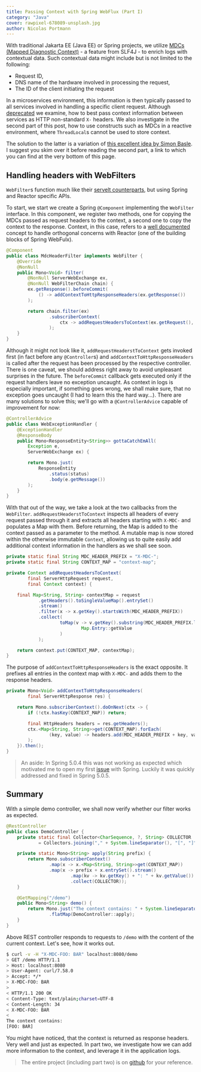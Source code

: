 ```yaml
---
title: Passing Context with Spring WebFlux (Part I)
category: "Java"
cover: rawpixel-678089-unsplash.jpg
author: Nicolas Portmann
---
```


With traditional Jakarta EE (Java EE) or Spring projects, we utilize [MDCs (Mapped Diagnostic Context)](https://logback.qos.ch/manual/mdc.html) - a feature from SLF4J - to enrich logs with contextual data. Such contextual data might include but is not limited to the following:

- Request ID,
- DNS name of the hardware involved in processing the request,
- The ID of the client initiating the request

In a microservices environment, this information is then typically passed to all services involved in handling a specific client request. Although [deprecated](https://tools.ietf.org/html/rfc6648) we examine, how to best pass context information between services as HTTP non-standard `X-` headers. We also investigate in the second part of this post, how to use constructs such as MDCs in a reactive environment, where `ThreadLocal`s cannot be used to store context. 

The solution to the latter is a variation of [this excellent idea by Simon Basle](https://simonbasle.github.io/2018/02/contextual-logging-with-reactor-context-and-mdc/). I suggest you skim over it before reading the second part, a link to which you can find at the very bottom of this page.

## Handling headers with WebFilters

`WebFilter`s function much like their [servelt counterparts](https://www.oracle.com/technetwork/java/filters-137243.html), but using Spring and Reactor specific APIs. 

To start, we start we create a Spring `@Component` implementing the `WebFilter` interface. In this component, we register two methods, one for copying the MDCs passed as request headers to the context, a second one to copy the context to the response. Context, in this case, refers to a [well documented](https://projectreactor.io/docs/core/release/reference/#context) concept to handle orthogonal concerns with Reactor (one of the building blocks of Spring WebFulx). 

```java
@Component
public class MdcHeaderFilter implements WebFilter {
    @Override
    @NonNull
    public Mono<Void> filter(
        @NonNull ServerWebExchange ex, 
        @NonNull WebFilterChain chain) {
        ex.getResponse().beforeCommit(
            () -> addContextToHttpResponseHeaders(ex.getResponse())
        );

        return chain.filter(ex)
                .subscriberContext(
                    ctx -> addRequestHeadersToContext(ex.getRequest(), ctx)
                );
    }
}
```

Although it might not look like it, `addRequestHeaderstToContext` gets invoked first (in fact before any `@Controller`s) and `addContextToHttpResponseHeaders` is called after the request has been processed by the respective controller. There is one caveat, we should address right away to avoid unpleasant surprises in the future. The `beforeCommit` callback gets executed only if the request handlers leave no exception uncaught. As context in logs is especially important, if something goes wrong, we shall make sure, that no exception goes uncaught (I had to learn this the hard way...). There are many solutions to solve this; we'll go with a `@ControllerAdvice` capable of improvement for now:

```java
@ControllerAdvice
public class WebExceptionHandler {
    @ExceptionHandler
    @ResponseBody
    public Mono<ResponseEntity<String>> gottaCatchEmAll(
        Exception e, 
        ServerWebExchange ex) {

        return Mono.just(
            ResponseEntity
                .status(status)
                .body(e.getMessage())
        );
    }
}
```

With that out of the way, we take a look at the two callbacks from the `WebFilter`. `addRequestHeaderstToContext` inspects all headers of every request passed through it and extracts all headers starting with `X-MDC-` and populates a Map with them. Before returning, the Map is added to the context passed as a parameter to the method. A mutable map is now stored within the otherwise immutable `Context`, allowing us to quite easily add additional context information in the handlers as we shall see soon. 

```java
private static final String MDC_HEADER_PREFIX = "X-MDC-";
private static final String CONTEXT_MAP = "context-map";

private Context addRequestHeadersToContext(
        final ServerHttpRequest request,
        final Context context) {

    final Map<String, String> contextMap = request
            .getHeaders().toSingleValueMap().entrySet()
            .stream()
            .filter(x -> x.getKey().startsWith(MDC_HEADER_PREFIX))
            .collect(
                    toMap(v -> v.getKey().substring(MDC_HEADER_PREFIX.length()),
                            Map.Entry::getValue
                    )
            );

    return context.put(CONTEXT_MAP, contextMap);
}
```

The purpose of `addContextToHttpResponseHeaders` is the exact opposite. It prefixes all entries in the context map with `X-MDC-` and adds them to the response headers.

```java
private Mono<Void> addContextToHttpResponseHeaders(
        final ServerHttpResponse res) {

    return Mono.subscriberContext().doOnNext(ctx -> {
        if (!ctx.hasKey(CONTEXT_MAP)) return;

        final HttpHeaders headers = res.getHeaders();
        ctx.<Map<String, String>>get(CONTEXT_MAP).forEach(
                (key, value) -> headers.add(MDC_HEADER_PREFIX + key, value)
        );
    }).then();
}
```

> An aside: In Spring 5.0.4 this was not working as expected which motivated me to open my first [issue](https://jira.spring.io/browse/SPR-16597) with Spring. Luckily it was quickly addressed and fixed in Spring 5.0.5.

## Summary

With a simple demo controller, we shall now verify whether our filter works as expected. 

```java
@RestController
public class DemoController {
    private static final Collector<CharSequence, ?, String> COLLECTOR
            = Collectors.joining("," + System.lineSeparator(), "[", "]");

    private static Mono<String> apply(String prefix) {
        return Mono.subscriberContext()
                .map(x -> x.<Map<String, String>>get(CONTEXT_MAP))
                .map(x -> prefix + x.entrySet().stream()
                        .map(kv -> kv.getKey() + ": " + kv.getValue())
                        .collect(COLLECTOR));
    }

    @GetMapping("/demo")
    public Mono<String> demo() {
        return Mono.just("The context contains: " + System.lineSeparator())
                .flatMap(DemoController::apply);
    }
}
```

Above REST controller responds to requests to `/demo` with the content of the current context. Let's see, how it works out.

```bash
$ curl -v -H "X-MDC-FOO: BAR" localhost:8080/demo
> GET /demo HTTP/1.1
> Host: localhost:8080
> User-Agent: curl/7.58.0
> Accept: */*
> X-MDC-FOO: BAR
>
< HTTP/1.1 200 OK
< Content-Type: text/plain;charset=UTF-8
< Content-Length: 34
< X-MDC-FOO: BAR
<
The context contains:
[FOO: BAR]
```

You might have noticed, that the context is returned as response headers. Very well and just as expected. In part two, we investigate how we can add more information to the context, and leverage it in the application logs.

> The entire project (including part two) is on [github](https://github.com/tkp1n/mdc-webflux) for your reference.